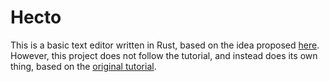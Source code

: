 # Hecto
This is a basic text editor written in Rust, based on the idea proposed [here](https://github.com/pflenker/hecto-tutorial). 
However, this project does not follow the tutorial, and instead does its own thing, based on the [original tutorial](https://viewsourcecode.org/snaptoken/kilo/index.html). 